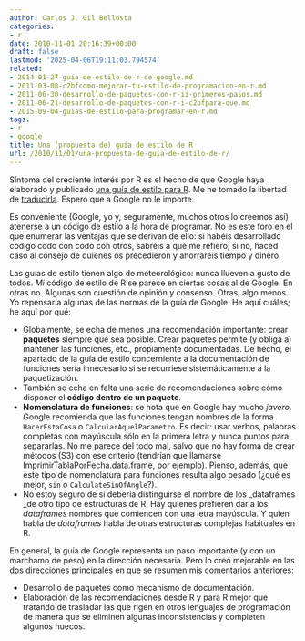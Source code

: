 ```yaml
---
author: Carlos J. Gil Bellosta
categories:
- r
date: 2010-11-01 20:16:39+00:00
draft: false
lastmod: '2025-04-06T19:11:03.794574'
related:
- 2014-01-27-guia-de-estilo-de-r-de-google.md
- 2011-03-08-c2bfcomo-mejorar-tu-estilo-de-programacion-en-r.md
- 2011-06-30-desarrollo-de-paquetes-con-r-ii-primeros-pasos.md
- 2011-06-21-desarrollo-de-paquetes-con-r-i-c2bfpara-que.md
- 2015-09-04-guias-de-estilo-para-programar-en-r.md
tags:
- r
- google
title: Una (propuesta de) guía de estilo de R
url: /2010/11/01/una-propuesta-de-guia-de-estilo-de-r/
---
```


Síntoma del creciente interés por R es el hecho de que Google haya elaborado y publicado [una guía de estilo para R](http://google-styleguide.googlecode.com/svn/trunk/google-r-style.html). Me he tomado la libertad de [traducirla](https://datanalytics.com/2014/01/27/guia-de-estilo-de-r-de-google/). Espero que a Google no le importe.

Es conveniente (Google, yo y, seguramente, muchos otros lo creemos así) atenerse a un código de estilo a la hora de programar. No es este foro en el que enumerar las ventajas que se derivan de ello: si habéis desarrollado código codo con codo con otros, sabréis a qué me refiero; si no, haced caso al consejo de quienes os precedieron y ahorraréis tiempo y dinero.

Las guías de estilo tienen algo de meteorológico: nunca llueven a gusto de todos. _Mi_ código de estilo de R se parece en ciertas cosas al de Google. En otras no. Algunas son cuestión de opinión y consenso. Otras, algo menos. Yo repensaría algunas de las normas de la guía de Google. He aquí cuáles; he aquí por qué:



* Globalmente, se echa de menos una recomendación importante: crear **paquetes** siempre que sea posible. Crear paquetes permite (y obliga a) mantener las funciones, etc., propiamente documentadas. De hecho, el apartado de la guía de estilo concerniente a la documentación de funciones sería innecesario si se recurriese sistemáticamente a la paquetización.
* También se echa en falta una serie de recomendaciones sobre cómo disponer el **código dentro de un paquete**.
* **Nomenclatura de funciones**: se nota que en Google hay mucho _javero_. Google recomienda que las funciones tengan nombres de la forma `HacerEstaCosa` o `CalcularAquelParametro`. Es decir: usar verbos, palabras completas con mayúscula sólo en la primera letra y nunca puntos para separarlas. No me parece del todo mal, salvo que no hay forma de crear métodos (S3) con ese criterio (tendrían que llamarse ImprimirTablaPorFecha.data.frame, por ejemplo). Pienso, además, que este tipo de nomenclatura para funciones resulta algo pesado (¿qué es mejor, `sin` o `CalculateSinOfAngle`?).
* No estoy seguro de si debería distinguirse el nombre de los _dataframes _de otro tipo de estructuras de R. Hay quienes prefieren dar a los _dataframes_ nombres que comiencen con una letra mayúscula. Y quien habla de _dataframes_ habla de otras estructuras complejas habituales en R.

En general, la guía de Google representa un paso importante (y con un marchamo de peso) en la dirección necesaria. Pero lo creo mejorable en las dos direcciones principales en que se resumen mis comentarios anteriores:

* Desarrollo de paquetes como mecanismo de documentación.
* Elaboración de las recomendaciones desde R y para R mejor que tratando de trasladar las que rigen en otros lenguajes de programación de manera que se eliminen algunas inconsistencias y completen algunos huecos.